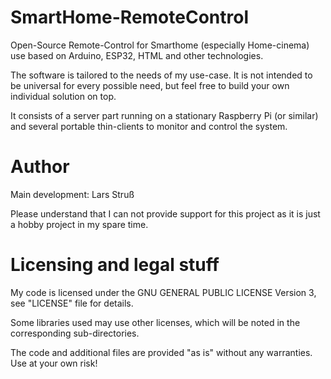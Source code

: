 # SmartHome-RemoteControl
Open-Source Remote-Control for Smarthome (especially Home-cinema) use based on Arduino, ESP32, HTML and other technologies.

The software is tailored to the needs of my use-case. It is not intended to be universal for every possible need, but feel free to build your own individual solution on top.

It consists of a server part running on a stationary Raspberry Pi (or similar) and several portable thin-clients to monitor and control the system.

# Author
Main development: Lars Struß

Please understand that I can not provide support for this project as it is just a hobby project in my spare time.

# Licensing and legal stuff
My code is licensed under the GNU GENERAL PUBLIC LICENSE Version 3, see "LICENSE" file for details.

Some libraries used may use other licenses, which will be noted in the corresponding sub-directories.

The code and additional files are provided "as is" without any warranties. Use at your own risk!
